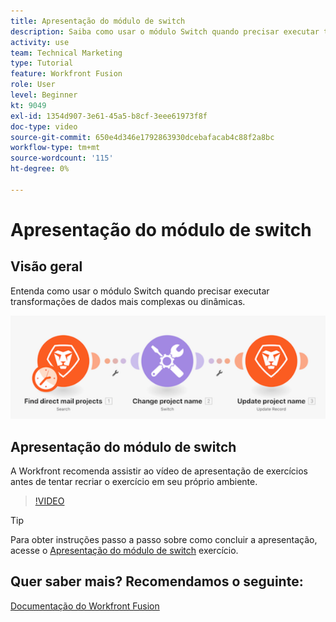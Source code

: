 ```yaml
---
title: Apresentação do módulo de switch
description: Saiba como usar o módulo Switch quando precisar executar transformações de dados mais complexas ou dinâmicas em [!DNL Adobe Workfront Fusion].
activity: use
team: Technical Marketing
type: Tutorial
feature: Workfront Fusion
role: User
level: Beginner
kt: 9049
exl-id: 1354d907-3e61-45a5-b8cf-3eee61973f8f
doc-type: video
source-git-commit: 650e4d346e1792863930dcebafacab4c88f2a8bc
workflow-type: tm+mt
source-wordcount: '115'
ht-degree: 0%

---
```


# Apresentação do módulo de switch

## Visão geral

Entenda como usar o módulo Switch quando precisar executar transformações de dados mais complexas ou dinâmicas.

![Uma imagem usando o módulo switch](assets/beyond-basic-modules-4.png)

## Apresentação do módulo de switch

A Workfront recomenda assistir ao vídeo de apresentação de exercícios antes de tentar recriar o exercício em seu próprio ambiente.

>[!VIDEO](https://video.tv.adobe.com/v/335290/?quality=12&learn=on)

>[!TIP]
>
>Para obter instruções passo a passo sobre como concluir a apresentação, acesse o [Apresentação do módulo de switch](https://experienceleague.adobe.com/docs/workfront-learn/tutorials-workfront/fusion/exercises/switch-module.html?lang=en) exercício.


## Quer saber mais? Recomendamos o seguinte:

[Documentação do Workfront Fusion](https://experienceleague.adobe.com/docs/workfront/using/adobe-workfront-fusion/workfront-fusion-2.html?lang=en)
